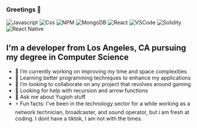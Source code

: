 ### Greetings 👋
![Javascript](https://img.shields.io/badge/JavaScript-F7DF1E?style=for-the-badge&logo=javascript&logoColor=black) ![Css](https://img.shields.io/badge/CSS-239120?&style=for-the-badge&logo=css3&logoColor=white) ![NPM](https://img.shields.io/badge/npm-CB3837?style=for-the-badge&logo=npm&logoColor=white) ![MongoDB](https://img.shields.io/badge/MongoDB-4EA94B?style=for-the-badge&logo=mongodb&logoColor=white) ![React](https://img.shields.io/badge/React-20232A?style=for-the-badge&logo=react&logoColor=61DAFB) ![VSCode](https://img.shields.io/badge/VSCode-0078D4?style=for-the-badge&logo=visual%20studio%20code&logoColor=white) ![Solidity](https://img.shields.io/badge/Solidity-e6e6e6?style=for-the-badge&logo=solidity&logoColor=black) ![React Native](https://img.shields.io/badge/React_Native-20232A?style=for-the-badge&logo=react&logoColor=61DAFB)

## I'm a developer from Los Angeles, CA pursuing my degree in Computer Science

- 🔭 I’m currently working on improving my time and space complexities
- 🌱 Learning better programming techniques to enhance my applications
- 👯 I’m looking to collaborate on any project that revolves around gaming
- 🤔 Looking for help with recursion and arrow functions
- 💬 Ask me about Yugioh stuff
- ⚡ Fun facts: I've been in the technology sector for a while working as a network technician, broadcaster, and sound operator, but i am fresh at coding. I dont have a tiktok, I am not with the times.

